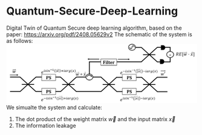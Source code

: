 # Quantum-Secure-Deep-Learning
Digital Twin of Quantum Secure deep learning algorithm, based on the paper: https://arxiv.org/pdf/2408.05629v2
The schematic of the system is as follows:
![Alt Text](kfir_schematic.png)
We simualte the system and calculate:
1. The dot product of the weight matrix $\vec{w}$ and the input matrix $\vec{x}$
2. The information leakage


